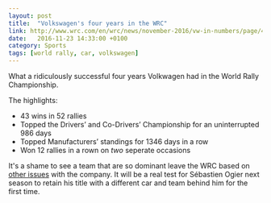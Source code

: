 ```yaml
---
layout: post
title:  "Volkswagen's four years in the WRC"
link: http://www.wrc.com/en/wrc/news/november-2016/vw-in-numbers/page/4105--12-12-.html
date:   2016-11-23 14:33:00 +0100
category: Sports
tags: [world rally, car, volkswagen]
---
```


What a ridiculously successful four years Volkwagen had in the World Rally Championship. 

The highlights:
* 43 wins in 52 rallies
* Topped the Drivers’ and Co-Drivers’ Championship for an uninterrupted 986 days
* Topped Manufacturers’ standings for 1346 days in a row
* Won 12 rallies in a rown on *two* seperate occasions

It's a shame to see a team that are so dominant leave the WRC based on [other issues][scandal] with the company. It will be a real test for Sébastien Ogier next season to retain his title with a different car and team behind him for the first time.

[scandal]:https://en.wikipedia.org/wiki/Volkswagen_emissions_scandal
